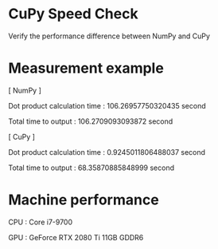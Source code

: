 # CuPy Speed Check

Verify the performance difference between NumPy and CuPy

# Measurement example

[ NumPy ]

Dot product calculation time :  106.26957750320435 second

Total time to output         :  106.2709093093872  second

[ CuPy ]

Dot product calculation time :  0.9245011806488037 second

Total time to output         :  68.35870885848999  second

# Machine performance

CPU : Core i7-9700

GPU : GeForce RTX 2080 Ti 11GB GDDR6
